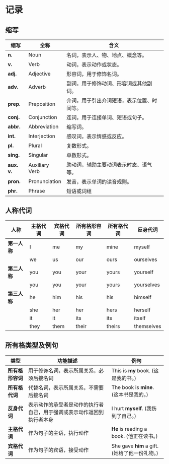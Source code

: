 # 记录

## 缩写

| **缩写**    | **全称**       | **含义**                                   |
| ----------- | -------------- | ------------------------------------------ |
| **n.**      | Noun           | 名词，表示人、物、地点、概念等。           |
| **v.**      | Verb           | 动词，表示动作或状态。                     |
| **adj.**    | Adjective      | 形容词，用于修饰名词。                     |
| **adv.**    | Adverb         | 副词，用于修饰动词、形容词或其他副词。     |
| **prep.**   | Preposition    | 介词，用于引出介词短语，表示位置、时间等。 |
| **conj.**   | Conjunction    | 连词，用于连接单词、短语或句子。           |
| **abbr.**   | Abbreviation   | 缩写词。                                   |
| **int.**    | Interjection   | 感叹词，表示情感或反应。                   |
| **pl.**     | Plural         | 复数形式。                                 |
| **sing.**   | Singular       | 单数形式。                                 |
| **aux. v.** | Auxiliary Verb | 助动词，辅助主要动词表示时态、语气等。     |
| **pron.**   | Pronunciation  | 发音，表示单词的读音规则。                 |
| **phr.**    | Phrase         | 短语或词组                                 |

## 人称代词

| 人称         | 主格代词 | 宾格代词 | 所有格形容词 | 所有格代词 | 反身代词   |
| ------------ | -------- | -------- | ------------ | ---------- | ---------- |
| **第一人称** | I        | me       | my           | mine       | myself     |
|              | we       | us       | our          | ours       | ourselves  |
| **第二人称** | you      | you      | your         | yours      | yourself   |
|              | you      | you      | your         | yours      | yourselves |
| **第三人称** | he       | him      | his          | his        | himself    |
|              | she      | her      | her          | hers       | herself    |
|              | it       | it       | its          | its        | itself     |
|              | they     | them     | their        | theirs     | themselves |

## 所有格类型及例句

| 类型             | 功能描述                                                               | 例句                                          |
| ---------------- | ---------------------------------------------------------------------- | --------------------------------------------- |
| **所有格形容词** | 用于修饰名词，表示所属关系，必须后接名词                               | This is **my** book. (这是我的书。)           |
| **所有格代词**   | 代替名词，表示所属关系，不需要后接名词                                 | The book is **mine**. (这本书是我的。)        |
| **反身代词**     | 表示动作的承受者是动作的执行者自己，用于强调或表示动作返回到执行者本身 | I hurt **myself**. (我伤到了自己。)           |
| **主格代词**     | 作为句子的主语，执行动作                                               | **He** is reading a book. (他正在读书。)      |
| **宾格代词**     | 作为句子的宾语，接受动作                                               | She gave **him** a gift. (她给了他一份礼物。) |

